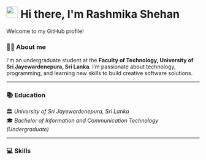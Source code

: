 # <img src="https://media.giphy.com/media/hvRJCLFzcasrR4ia7z/giphy.gif" width="30"> Hi there, I'm Rashmika Shehan

Welcome to my GitHub profile!  

<h3>👨‍💻 About me</h3>
I'm an undergraduate student at the <b>Faculty of Technology, University of Sri Jayewardenepura, Sri Lanka</b>. I’m passionate about technology, programming, and learning new skills to build creative software solutions.

---
<h3>📚 Education</h3>
🏛️ <i>University of Sri Jayewardenepura, Sri Lanka</i><br>
🎓 <i>Bachelor of Information and Communication Technology (Undergraduate)</i>

---

<h3>💻 Skills</h3>
